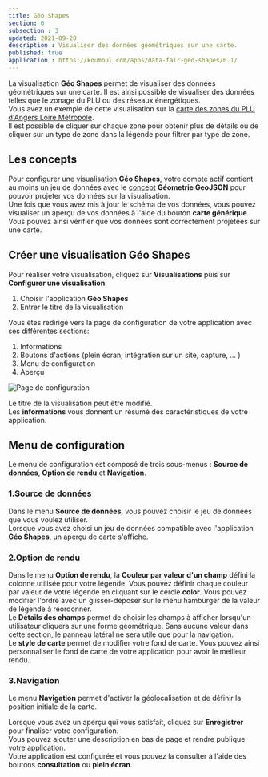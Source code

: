 ```yaml
---
title: Géo Shapes
section: 6
subsection : 3
updated: 2021-09-20
description : Visualiser des données géométriques sur une carte.
published: true
application : https://koumoul.com/apps/data-fair-geo-shapes/0.1/
---
```


La visualisation **Géo Shapes** permet de visualiser des données géométriques sur une carte. Il est ainsi possible de visualiser des données telles que le zonage du PLU ou des réseaux énergétiques.  
Vous avez un exemple de cette visualisation sur la [carte des zones du PLU d'Angers Loire Métropole](https://opendata.koumoul.com/reuses/plu-zone-urba-angers-loire-metropole/full).  
Il est possible de cliquer sur chaque zone pour obtenir plus de détails ou de cliquer sur un type de zone dans la légende pour filtrer par type de zone.

## Les concepts

Pour configurer une visualisation **Géo Shapes**, votre compte actif contient au moins un jeu de données avec le [concept](./user-guide-backoffice/concept)  **Géometrie GeoJSON** pour pouvoir projeter vos données sur la visualisation.  
Une fois que vous avez mis à jour le schéma de vos données, vous pouvez visualiser un aperçu de vos données à l'aide du bouton **carte générique**. Vous pouvez ainsi vérifier que vos données sont correctement projetées sur une carte.

## Créer une visualisation Géo Shapes

Pour réaliser votre visualisation, cliquez sur **Visualisations** puis sur **Configurer une visualisation**.

1. Choisir l'application **Géo Shapes**
2. Entrer le titre de la visualisation

<p>
</p>

Vous êtes redirigé vers la page de configuration de votre application avec ses différentes sections:

1. Informations
2. Boutons d'actions (plein écran, intégration sur un site, capture, ... )
3. Menu de configuration
4. Aperçu

![Page de configuration](./images/user-guide-backoffice/geo-shapes-config.jpg)

Le titre de la visualisation peut être modifié.  
Les **informations** vous donnent un résumé des caractéristiques de votre application.  

## Menu de configuration
Le menu de configuration est composé de trois sous-menus : **Source de données**, **Option de rendu** et **Navigation**.

### 1.Source de données
Dans le menu **Source de données**, vous pouvez choisir le jeu de données que vous voulez utiliser.  
Lorsque vous avez choisi un jeu de données compatible avec l'application **Géo Shapes**, un aperçu de carte s'affiche.

### 2.Option de rendu

Dans le menu **Option de rendu**, la **Couleur par valeur d'un champ** défini la colonne utilisée pour votre légende. Vous pouvez définir chaque couleur par valeur de votre légende en cliquant sur le cercle **color**. Vous pouvez modifier l'ordre avec un glisser-déposer sur le menu hamburger de la valeur de légende à réordonner.  
Le **Détails des champs** permet de choisir les champs à afficher lorsqu'un utilisateur cliquera sur une forme géométrique. Sans aucune valeur dans cette section, le panneau latéral ne sera utile que pour la navigation.  
Le **style de carte** permet de modifier votre fond de carte. Vous pouvez ainsi personnaliser le fond de carte de votre application pour avoir le meilleur rendu.

### 3.Navigation

Le menu **Navigation** permet d'activer la géolocalisation et de définir la position initiale de la carte.

Lorsque vous avez un aperçu qui vous satisfait, cliquez sur **Enregistrer** pour finaliser votre configuration.  
Vous pouvez ajouter une description en bas de page et rendre publique votre application.  
Votre application est configurée et vous pouvez la consulter à l'aide des boutons **consultation** ou **plein écran**.

